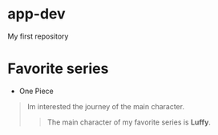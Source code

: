 # app-dev
My first repository
# Favorite series
- One Piece
> Im interested the journey of the main character.
> > The main character of my favorite series is **Luffy**. 




